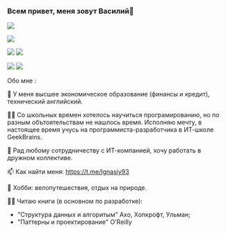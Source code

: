### Всем привет, меня зовут Василий👋

![](https://komarev.com/ghpvc/?username=Ignasiya)

![](https://github-profile-summary-cards.vercel.app/api/cards/profile-details?username=Ignasiya&theme=solarized_dark)

![](https://github-profile-summary-cards.vercel.app/api/cards/most-commit-language?username=Ignasiya&theme=solarized_dark)
![](https://github-profile-summary-cards.vercel.app/api/cards/repos-per-language?username=Ignasiya&theme=solarized_dark)

![](https://github-profile-summary-cards.vercel.app/api/cards/stats?username=Ignasiya&theme=solarized_dark)
![](https://github-profile-summary-cards.vercel.app/api/cards/productive-time?username=Ignasiya&theme=solarized_dark)

Обо мне :

🔭 У меня высшее экономическое образование (финансы и кредит), технический английский.

👩‍💻 Со школьных времен хотелось научиться програмированию, но по разным обътоятельствам не нашлось время. 
Исполняю мечту, в настоящее время учусь на программиста-разработчика в ИТ-школе GeekBrains.

👯 Рад любому сотрудничеству с ИТ-компанией, хочу работать в дружном коллективе.

📫 Как найти меня: https://t.me/Ignasiy93

🌱 Хобби: велопутешествия, отдых на природе. 

👩‍💻 Читаю книги (в основном по разработке): 

* "Структура данных и алгоритым" Ахо, Хопкрофт, Ульман;
* "Паттерны и проектирование" O'Reilly
